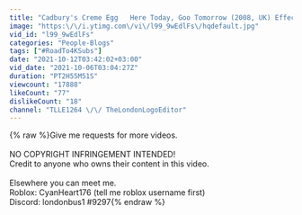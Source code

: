 ```yaml
---
title: "Cadbury's Creme Egg   Here Today, Goo Tomorrow (2008, UK) Effects [Inspired by NEIN Csupo Effects]"
image: "https:\/\/i.ytimg.com\/vi\/l99_9wEdlFs\/hqdefault.jpg"
vid_id: "l99_9wEdlFs"
categories: "People-Blogs"
tags: ["#RoadTo4KSubs"]
date: "2021-10-12T03:42:02+03:00"
vid_date: "2021-10-06T03:04:27Z"
duration: "PT2H55M51S"
viewcount: "17888"
likeCount: "77"
dislikeCount: "18"
channel: "TLLE1264 \/\/ TheLondonLogoEditor"
---
```

{% raw %}Give me requests for more videos.<br /><br />NO COPYRIGHT INFRINGEMENT INTENDED!<br />Credit to anyone who owns their content in this video.<br /><br />Elsewhere you can meet me.<br />Roblox: CyanHeart176 (tell me roblox username first)<br />Discord: londonbus1 #9297{% endraw %}
